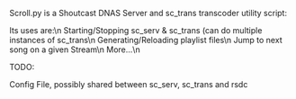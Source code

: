 Scroll.py is a Shoutcast DNAS Server and sc_trans transcoder utility script:

Its uses are:\n
Starting/Stopping sc_serv & sc_trans (can do multiple instances of sc_trans\n
Generating/Reloading playlist files\n
Jump to next song on a given Stream\n
More...\n


TODO:

Config File, possibly shared between sc_serv, sc_trans and rsdc

